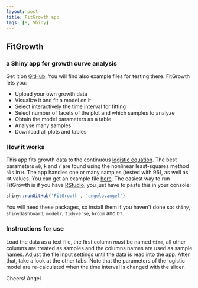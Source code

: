 ```yaml
---
layout: post
title: FitGrowth app
tags: [R, Shiny]
---
```

## FitGrowth
### a Shiny app for growth curve analysis
Get it on [GitHub](https://github.com/angelovangel/FitGrowth). You will find also example files for testing there.
FitGrowth lets you:
  - Upload your own growth data
  - Visualize it and fit a model on it
  - Select interactively the time interval for fitting
  - Select number of facets of the plot and which samples to analyze 
  - Obtain the model parameters as a table
  - Analyse many samples
  - Download all plots and tables

### How it works
This app fits growth data to the continuous [logistic equation](https://en.wikipedia.org/wiki/Generalised_logistic_function). The best parameters `n0`, `k` and `r` are found using the nonlinear least-squares method `nls` in `R`. The app handles one or many samples (tested with 96), as well as `NA` values. You can get an example file [here](https://www.dropbox.com/sh/zzf7y3ijwkat55e/AABUvp7BAARIdYBqZWgk1E37a?dl=0). The easiest way to run FitGrowth is if you have [RStudio](), you just have to paste this in your console:
```r
shiny::runGitHub('FitGrowth', 'angelovangel')
```
You will need these packages, so install them if you haven't done so: `shiny`, `shinydashboard`, `modelr`, `tidyverse`, `broom` and `DT`.
### Instructions for use
Load the data as a text file, the first column *must* be named `time`, all other columns are treated as samples and the columns names are used as sample names. Adjust the file input settings until the data is read into the app. After that, take a look at the other tabs. 
Note that the parameters of the logistic model are re-calculated when the time interval is changed with the slider.

Cheers!
Angel
